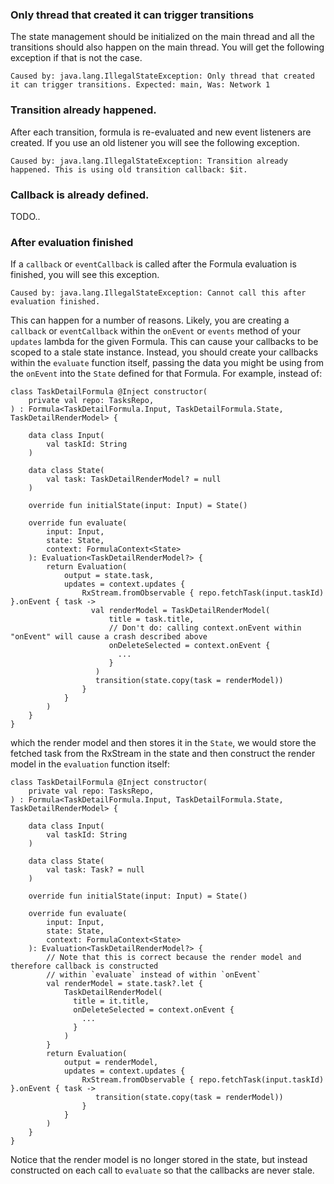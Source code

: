 
### Only thread that created it can trigger transitions
The state management should be initialized on the main thread and all the transitions should also happen on the main thread. You 
will get the following exception if that is not the case.
```
Caused by: java.lang.IllegalStateException: Only thread that created it can trigger transitions. Expected: main, Was: Network 1
```

### Transition already happened.
After each transition, formula is re-evaluated and new event listeners are created. If you use an old listener
you will see the following exception.
```
Caused by: java.lang.IllegalStateException: Transition already happened. This is using old transition callback: $it.
```

### Callback is already defined.
TODO..

### After evaluation finished
If a `callback` or `eventCallback` is called after the Formula evaluation is finished, you will see
this exception.
```
Caused by: java.lang.IllegalStateException: Cannot call this after evaluation finished.
```
This can happen for a number of reasons. Likely, you are creating a `callback` or `eventCallback`
within the `onEvent` or `events` method of your `updates` lambda for the given Formula. This can
cause your callbacks to be scoped to a stale state instance. Instead, you should create your callbacks
within the `evaluate` function itself, passing the data you might be using from the `onEvent` into
the `State` defined for that Formula. For example, instead of:
```
class TaskDetailFormula @Inject constructor(
    private val repo: TasksRepo,
) : Formula<TaskDetailFormula.Input, TaskDetailFormula.State, TaskDetailRenderModel> {

    data class Input(
        val taskId: String
    )

    data class State(
        val task: TaskDetailRenderModel? = null
    )

    override fun initialState(input: Input) = State()

    override fun evaluate(
        input: Input,
        state: State,
        context: FormulaContext<State>
    ): Evaluation<TaskDetailRenderModel?> {
        return Evaluation(
            output = state.task,
            updates = context.updates {
                RxStream.fromObservable { repo.fetchTask(input.taskId) }.onEvent { task ->
                  val renderModel = TaskDetailRenderModel(
                      title = task.title,
                      // Don't do: calling context.onEvent within "onEvent" will cause a crash described above
                      onDeleteSelected = context.onEvent {
                        ...
                      }
                   )
                   transition(state.copy(task = renderModel))
                }
            }
        )
    }
}
```
which the render model and then stores it in the `State`, we would store the fetched task from the RxStream in
the state and then construct the render model in the `evaluation` function itself:
```
class TaskDetailFormula @Inject constructor(
    private val repo: TasksRepo,
) : Formula<TaskDetailFormula.Input, TaskDetailFormula.State, TaskDetailRenderModel> {

    data class Input(
        val taskId: String
    )

    data class State(
        val task: Task? = null
    )

    override fun initialState(input: Input) = State()

    override fun evaluate(
        input: Input,
        state: State,
        context: FormulaContext<State>
    ): Evaluation<TaskDetailRenderModel?> {
        // Note that this is correct because the render model and therefore callback is constructed
        // within `evaluate` instead of within `onEvent`
        val renderModel = state.task?.let {
            TaskDetailRenderModel(
              title = it.title,
              onDeleteSelected = context.onEvent {
                ...
              }
            )
        }
        return Evaluation(
            output = renderModel,
            updates = context.updates {
                RxStream.fromObservable { repo.fetchTask(input.taskId) }.onEvent { task ->
                   transition(state.copy(task = renderModel))
                }
            }
        )
    }
}
```
Notice that the render model is no longer stored in the state, but instead constructed on each
call to `evaluate` so that the callbacks are never stale.